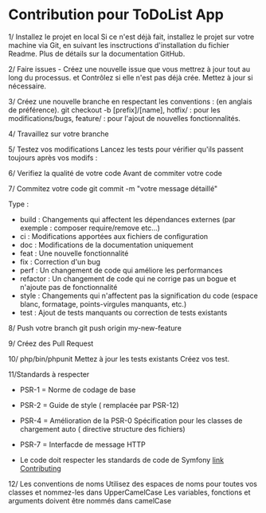 # Contribution pour ToDoList App

1/ Installez le projet en local
Si ce n'est déjà fait, installez le projet sur votre machine via Git, en suivant les insctructions d'installation du fichier Readme.
Plus de détails sur la documentation GitHub.

2/ Faire issues - Créez une nouvelle issue que vous mettrez à jour tout au long du processus.
et Contrôlez si elle n'est pas déjà crée.  Mettez à jour si nécessaire.

3/ Créez une nouvelle branche en respectant les conventions : (en anglais de préférence).
            git checkout -b [prefix]/[name],
            hotfix/ : pour les modifications/bugs,
            feature/ : pour l'ajout de nouvelles fonctionnalités.

4/ Travaillez sur votre branche

5/ Testez vos modifications
Lancez les tests pour vérifier qu'ils passent toujours après vos modifs :

6/ Verifiez la qualité de votre code Avant de commiter votre code

7/ Commitez votre code git commit -m "votre message détaillé"

Type :

- build : Changements qui affectent les dépendances externes (par exemple : composer require/remove etc...)
- ci : Modifications apportées aux fichiers de configuration
- doc : Modifications de la documentation uniquement
- feat : Une nouvelle fonctionnalité
- fix : Correction d'un bug
- perf : Un changement de code qui améliore les performances
- refactor : Un changement de code qui ne corrige pas un bogue et n'ajoute pas de fonctionnalité
- style : Changements qui n'affectent pas la signification du code (espace blanc, formatage, points-virgules manquants, etc.)
- test : Ajout de tests manquants ou correction de tests existants

8/ Push votre branch git push origin my-new-feature

9/ Créez des Pull Request

10/ php/bin/phpunit
    Mettez à jour les tests existants 
    Créez vos test.

11/Standards à respecter

- PSR-1  = Norme de codage de base
- PSR-2  = Guide de style ( remplacée par PSR-12)
- PSR-4  = Amélioration de la PSR-0 Spécification pour les classes de chargement auto ( directive structure des fichiers)
- PSR-7  = Interfacde de message HTTP

- Le code doit respecter les standards de code de Symfony [link Contributing](https://symfony.com/doc/current/contributing/code/conventions.html)

12/ Les conventions de noms
Utilisez des espaces de noms pour toutes vos classes et nommez-les dans UpperCamelCase
Les variables, fonctions et arguments doivent être nommés dans camelCase
